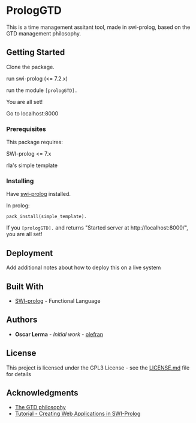 # PrologGTD

This is a time management assitant tool, made in swi-prolog, based on the GTD management philosophy.

## Getting Started

Clone the package.

run swi-prolog (<= 7.2.x)

run the module ``` [prologGTD]. ```

You are all set!

Go to localhost:8000

### Prerequisites

This package requires:

SWI-prolog <= 7.x

rla's simple template


### Installing

Have [swi-prolog](http://www.swi-prolog.org/Download.html) installed.

In prolog:
```
pack_install(simple_template).
```

If you ``` [prologGTD]. ``` and returns "Started server at http://localhost:8000/", you are all set!

## Deployment

Add additional notes about how to deploy this on a live system

## Built With

* [SWI-prolog](http://www.dropwizard.io/1.0.2/docs/) - Functional Language

## Authors

* **Oscar Lerma** - *Initial work* - [olefran](https://github.com/olefran)

## License

This project is licensed under the GPL3 License - see the [LICENSE.md](LICENSE.md) file for details

## Acknowledgments

* [The GTD philosophy](https://gettingthingsdone.com/five-steps/)
* [Tutorial - Creating Web Applications in SWI-Prolog](http://www.pathwayslms.com/swipltuts/html/index.html)
